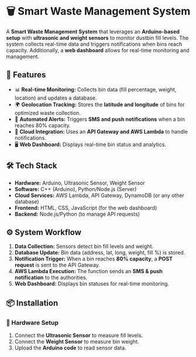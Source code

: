 # 🗑️ Smart Waste Management System

A **Smart Waste Management System** that leverages an **Arduino-based setup** with **ultrasonic and weight sensors** to monitor dustbin fill levels. The system collects real-time data and triggers notifications when bins reach capacity. Additionally, a **web dashboard** allows for real-time monitoring and management.

## 🚀 Features

- 📊 **Real-time Monitoring:** Collects bin data (fill percentage, weight, location) and updates a database.
- 🌍 **Geolocation Tracking:** Stores the **latitude and longitude** of bins for optimized waste collection.
- 🔔 **Automated Alerts:** Triggers **SMS and push notifications** when a bin reaches 80% capacity.
- 📡 **Cloud Integration:** Uses an **API Gateway and AWS Lambda** to handle notifications.
- 🖥️ **Web Dashboard:** Displays real-time bin status and analytics.

## 🛠️ Tech Stack

- **Hardware:** Arduino, Ultrasonic Sensor, Weight Sensor
- **Software:** C++ (Arduino), Python/Node.js (Server)
- **Cloud Services:** AWS Lambda, API Gateway, DynamoDB (or any other database)
- **Frontend:** HTML, CSS, JavaScript (for the web dashboard)
- **Backend:** Node.js/Python (to manage API requests)

## ⚙️ System Workflow

1. **Data Collection:** Sensors detect bin fill levels and weight.
2. **Database Update:** Bin data (address, lat, long, weight, fill %) is stored.
3. **Notification Trigger:** When a bin reaches **80% capacity**, a **POST request** is sent to the API Gateway.
4. **AWS Lambda Execution:** The function sends an **SMS & push notification** to the authorities.
5. **Web Dashboard:** Displays bin statuses for real-time monitoring.

## 📦 Installation

### 🔌 Hardware Setup
1. Connect the **Ultrasonic Sensor** to measure fill levels.
2. Connect the **Weight Sensor** to measure bin weight.
3. Upload the **Arduino code** to read sensor data.
